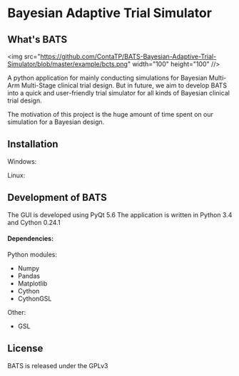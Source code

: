 Bayesian Adaptive Trial Simulator
=================================

## What's BATS 
<img src="https://github.com/ContaTP/BATS-Bayesian-Adaptive-Trial-Simulator/blob/master/example/bcts.png" width="100" height="100" //>


A python application for mainly conducting simulations for Bayesian Multi-Arm Multi-Stage clinical trial design. But in future, we aim to develop BATS into a quick and user-friendly trial simulator for all kinds of Bayesian clinical trial design.


The motivation of this project is the huge amount of time spent on our simulation for a Bayesian design.
## Installation
Windows:

Linux:
## Development of BATS

The GUI is developed using PyQt 5.6
The application is written in Python 3.4 and Cython 0.24.1

#### Dependencies:

Python modules:

+ Numpy
+ Pandas
+ Matplotlib
+ Cython
+ CythonGSL

Other:

+ GSL


## License
BATS is released under the GPLv3
